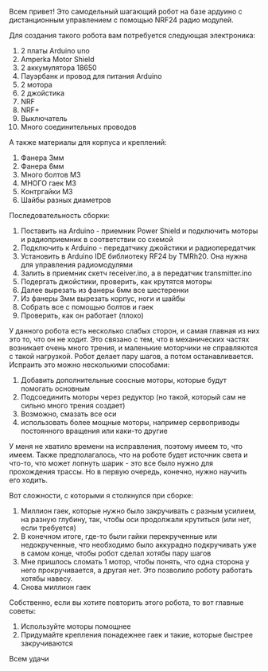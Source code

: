 Всем привет!
Это самодельный шагающий робот на базе ардуино с дистанционным управлением с помощью NRF24 радио модулей.

Для создания такого робота вам потребуется следующая электроника:
  1. 2 платы Arduino uno
  2. Amperka Motor Shield
  3. 2 аккумулятора 18650
  4. Пауэрбанк и провод для питания Arduino
  5. 2 мотора
  6. 2 джойстика
  7. NRF
  8. NRF+
  9. Выключатель
  10. Много соединительных проводов

А также материалы для корпуса и креплений:
  1. Фанера 3мм
  2. Фанера 6мм
  3. Много болтов М3
  4. МНОГО гаек М3
  5. Контргайки М3
  6. Шайбы разных диаметров

Последовательность сборки:
  1. Поставить на Arduino - приемник Power Shield и подключить моторы и радиоприемник в соответствии со схемой
  2. Подключить к Arduino - передатчику джойстики и радиопередатчик
  3. Установить в Arduino IDE библиотеку RF24 by TMRh20. Она нужна для управления радиомодулями
  4. Залить в приемник скетч receiver.ino, а в передатчик transmitter.ino
  5. Подергать джойстики, проверить, как крутятся моторы
  6. Далее вырезать из фанеры 6мм все шестеренки
  7. Из фанеры 3мм вырезать корпус, ноги и шайбы
  8. Собрать все с помощью болтов и гаек
  9. Проверить, как он работает (плохо)



У данного робота есть несколько слабых сторон, и самая главная из них это то, что он не ходит. Это связано с тем, что в механических частях возникает очень много трения, и маленькие моторчики не справляются с такой нагрузкой. Робот делает пару шагов, а потом останавливается. Испраить это можно несколькими способами:
  1. Добавить дополнительные соосные моторы, которые будут помогать основным
  2. Подсоединить моторы через редуктор (но такой, который сам не сильно много трения создает)
  3. Возможно, смазать все оси
  4. использовать более мощные моторы, например сервоприводы постоянного вращения или каки-то другие

У меня не хватило времени на исправления, поэтому имеем то, что имеем.
Также предполагалось, что на роботе будет источник света и что-то, что может лопнуть шарик - это все было нужно для прохождения трассы. Но в первую очередь, конечно, нужно научить его ходить.

Вот сложности, с которыми я столкнулся при сборке:
  1. Миллион гаек, которые нужно было закручивать с разным усилием, на разную глубину, так, чтобы оси продолжали крутиться (или нет, если требуется)
  2. В конечном итоге, где-то были гайки перекрученные или недокрученные, что необходимо было аккурадно подкручивать уже в самом конце, чтобы робот сделал хотябы пару шагов
  3. Мне пришлось сломать 1 мотор, чтобы понять, что одна сторона у него прокручивается, а другая нет. Это позволило роботу работать хотябы навесу.
  4. Снова миллион гаек
  
Собственно, если вы хотите повторить этого робота, то вот главные советы:
  1. Используйте моторы помощнее
  2. Придумайте крепления понадежнее гаек и такие, которые быстрее закручиваются
  
Всем удачи
  
